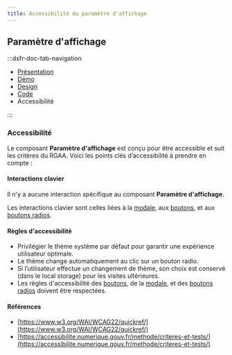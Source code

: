 ```yaml
---
title: Accessibilité du paramètre d'affichage
---
```


## Paramètre d'affichage

:::dsfr-doc-tab-navigation

- [Présentation](../index.md)
- [Démo](../demo/index.md)
- [Design](../design/index.md)
- [Code](../code/index.md)
- Accessibilité

:::

### Accessibilité

Le composant **Paramètre d'affichage** est conçu pour être accessible et suit les critères du RGAA. Voici les points clés d’accessibilité à prendre en compte :

#### Interactions clavier

Il n'y a aucune interaction spécifique au composant **Paramètre d'affichage**.

Les interactions clavier sont celles liées à la [modale](../../modale/accessibilite-de-la-modale), aux [boutons](../../bouton/accessibilite-du-bouton), et aux [boutons radios](../../bouton-radio/accessibilite-du-bouton-radio).

#### Règles d'accessibilité

- Privilégier le thème système par défaut pour garantir une expérience utilisateur optimale.
- Le thème change automatiquement au clic sur un bouton radio.
- Si l’utilisateur effectue un changement de thème, son choix est conservé (dans le local storage) pour les visites ultérieures.
- Les règles d'accessibilité des [boutons](../../bouton/accessibilite-du-bouton), de la [modale](../../modale/accessibilite-de-la-modale), et des [boutons radios](../../bouton-radio/accessibilite-du-bouton-radio) doivent être respectées.

#### Références

- [https://www.w3.org/WAI/WCAG22/quickref/](https://www.w3.org/WAI/WCAG22/quickref/)
- [https://accessibilite.numerique.gouv.fr/methode/criteres-et-tests/](https://accessibilite.numerique.gouv.fr/methode/criteres-et-tests/)
